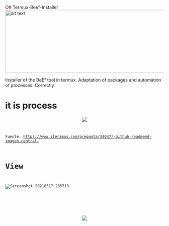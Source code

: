 O# Termux-Beef-Installer
<img src="https://www.startpage.com/av/proxy-image?piurl=https%3A%2F%2Fencrypted-tbn0.gstatic.com%2Fimages%3Fq%3Dtbn%3AANd9GcQz1ZMwMz-FY8PT_UZ66VdwPjXvhQPwfI5mbquy1qHOFtIZE9Y%26s&sp=1621344514T0e14ca352cac3dccc54c21358db4ef718795a2f93238d8a3835915ed7638fff1" alt="alt text" width="1000" height="200">

Installer of the BeEf tool in termux.  Adaptation of packages and automation of processes.  Correctly
# it is process
<code><div style="text-align:center"><img src ="https://thehackrspace.com/wp-content/uploads/2019/06/beef-350x350.png" /></div>

Fuente: https://www.iteramos.com/pregunta/34047/-github-readmemd-imagen-central-
# View 
![Screenshot_20210517_235713](https://user-images.githubusercontent.com/77165035/118592500-a3a7d100-b76b-11eb-8d17-16d7956f78aa.jpg)
#
<p align="center"> <img src="https://thehackrspace.com/wp-content/uploads/2019/06/beef-350x350.png?raw=true"/> </p>

